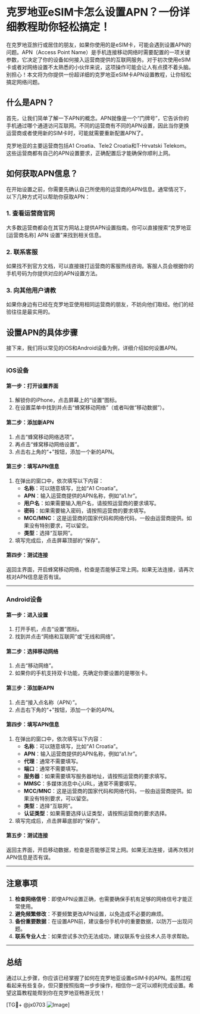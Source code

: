 # 克罗地亚eSIM卡怎么设置APN？一份详细教程助你轻松搞定！

在克罗地亚旅行或居住的朋友，如果你使用的是eSIM卡，可能会遇到设置APN的问题。APN（Access Point Name）是手机连接移动网络时需要配置的一项关键参数，它决定了你的设备如何接入运营商提供的互联网服务。对于初次使用eSIM卡或者对网络设置不太熟悉的小伙伴来说，这项操作可能会让人有点摸不着头脑。别担心！本文将为你提供一份超详细的克罗地亚eSIM卡APN设置教程，让你轻松搞定网络问题。

## 什么是APN？

首先，让我们简单了解一下APN的概念。APN就像是一个“门牌号”，它告诉你的手机通过哪个通道访问互联网。不同的运营商有不同的APN设置，因此当你更换运营商或者使用新的SIM卡时，可能就需要重新配置APN了。

克罗地亚的主要运营商包括A1 Croatia、Tele2 Croatia和T-Hrvatski Telekom。这些运营商都有自己的APN设置要求，正确配置后才能确保你顺利上网。

## 如何获取APN信息？

在开始设置之前，你需要先确认自己所使用的运营商的APN信息。通常情况下，以下几种方式可以帮助你获取APN：

### 1. 查看运营商官网
大多数运营商都会在其官方网站上提供APN设置指南。你可以直接搜索“克罗地亚 [运营商名称] APN 设置”来找到相关信息。

### 2. 联系客服
如果找不到官方文档，可以直接拨打运营商的客服热线咨询。客服人员会根据你的手机号码为你提供对应的APN设置方法。

### 3. 向其他用户请教
如果你身边有已经在克罗地亚使用相同运营商的朋友，不妨向他们取经。他们的经验往往是最实用的。

## 设置APN的具体步骤

接下来，我们将以常见的iOS和Android设备为例，详细介绍如何设置APN。

---

### iOS设备

#### 第一步：打开设置界面
1. 解锁你的iPhone，点击屏幕上的“设置”图标。
2. 在设置菜单中找到并点击“蜂窝移动网络”（或者叫做“移动数据”）。

#### 第二步：添加新APN
1. 点击“蜂窝移动网络选项”。
2. 再点击“蜂窝移动网络设置”。
3. 点击右上角的“+”按钮，添加一个新的APN。

#### 第三步：填写APN信息
1. 在弹出的窗口中，依次填写以下内容：
   - **名称**：可以随意填写，比如“A1 Croatia”。
   - **APN**：输入运营商提供的APN名称，例如“a1.hr”。
   - **用户名**：如果需要输入用户名，请按照运营商的要求填写。
   - **密码**：如果需要输入密码，请按照运营商的要求填写。
   - **MCC/MNC**：这是运营商的国家代码和网络代码，一般由运营商提供。如果没有特别要求，可以留空。
   - **类型**：选择“互联网”。
2. 填写完成后，点击屏幕顶部的“保存”。

#### 第四步：测试连接
返回主界面，开启蜂窝移动网络，检查是否能够正常上网。如果无法连接，请再次核对APN信息是否有误。

---

### Android设备

#### 第一步：进入设置
1. 打开手机，点击“设置”图标。
2. 找到并点击“网络和互联网”或“无线和网络”。

#### 第二步：选择移动网络
1. 点击“移动网络”。
2. 如果你的手机支持双卡功能，先确定你要设置的是哪张卡。

#### 第三步：添加新APN
1. 点击“接入点名称（APN）”。
2. 点击右下角的“+”按钮，添加一个新的APN。

#### 第四步：填写APN信息
1. 在弹出的窗口中，依次填写以下内容：
   - **名称**：可以随意填写，比如“A1 Croatia”。
   - **APN**：输入运营商提供的APN名称，例如“a1.hr”。
   - **代理**：通常不需要填写。
   - **端口**：通常不需要填写。
   - **服务器**：如果需要填写服务器地址，请按照运营商的要求填写。
   - **MMSC**：多媒体消息中心URL，通常不需要填写。
   - **MCC/MNC**：这是运营商的国家代码和网络代码，一般由运营商提供。如果没有特别要求，可以留空。
   - **类型**：选择“互联网”。
   - **认证类型**：如果需要选择认证类型，请按照运营商的要求选择。
2. 填写完成后，点击屏幕底部的“保存”。

#### 第五步：测试连接
返回主界面，开启移动数据，检查是否能够正常上网。如果无法连接，请再次核对APN信息是否有误。

---

## 注意事项

1. **检查网络信号**：即使APN设置正确，也需要确保手机有足够的网络信号才能正常使用。
2. **避免频繁修改**：不要频繁更改APN设置，以免造成不必要的麻烦。
3. **备份重要数据**：在设置APN前，建议备份手机中的重要数据，以防万一出现问题。
4. **联系专业人士**：如果尝试多次仍无法成功，建议联系专业技术人员寻求帮助。

---

## 总结

通过以上步骤，你应该已经掌握了如何在克罗地亚设置eSIM卡的APN。虽然过程看起来有些复杂，但只要按照指南一步步操作，相信你一定可以顺利完成设置。希望这篇教程能帮到你在克罗地亚畅游无忧！

[TG💪+ @jx0703 ![Image](https://github.com/user-attachments/assets/dbca1d08-cadb-493c-b0ec-ad6f7a83f270)]